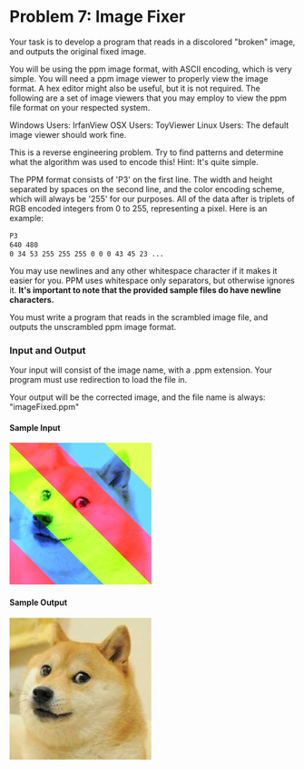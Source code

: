 # Problem 7: Image Fixer

Your task is to develop a program that reads in a discolored "broken" image, and outputs the original fixed image. 

You will be using the ppm image format, with ASCII encoding, which is very simple. You will need a ppm image viewer to properly view the image format. A hex editor might also be useful, but it is not required. The following are a set of image viewers that you may employ to view the ppm file format on your respected system.

Windows Users: IrfanView
OSX Users: ToyViewer
Linux Users: The default image viewer should work fine. 

This is a reverse engineering problem. Try to find patterns and determine what the algorithm was used to encode this! Hint: It's quite simple. 

The PPM format consists of 'P3' on the first line. The width and height separated by spaces on the second line, and the color encoding scheme, which will always be '255' for our purposes. All of the data after is triplets of RGB encoded integers from 0 to 255, representing a pixel. Here is an example:

```
P3
640 480
0 34 53 255 255 255 0 0 0 43 45 23 ...
```

You may use newlines and any other whitespace character if it makes it easier for you. PPM uses whitespace only separators, but otherwise ignores it. <b>It's important to note that the provided sample files do have newline characters.</b>

You must write a program that reads in the scrambled image file, and outputs the unscrambled ppm image format. 

### Input and Output
Your input will consist of the image name, with a .ppm extension. Your program must use redirection to load the file in.

Your output will be the corrected image, and the file name is always: "imageFixed.ppm"

#### Sample Input
![Shibe Scrambled](shibe_scrambled.jpg)

#### Sample Output
![Shibe Fixed](imageFixed2.jpg)